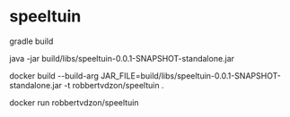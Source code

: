 # speeltuin


gradle build

java -jar build/libs/speeltuin-0.0.1-SNAPSHOT-standalone.jar

docker build --build-arg JAR_FILE=build/libs/speeltuin-0.0.1-SNAPSHOT-standalone.jar -t robbertvdzon/speeltuin .

docker run robbertvdzon/speeltuin 
